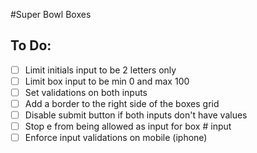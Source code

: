 #Super Bowl Boxes

## To Do:

- [ ] Limit initials input to be 2 letters only
- [ ] Limit box input to be min 0 and max 100
- [ ] Set validations on both inputs
- [ ] Add a border to the right side of the boxes grid
- [ ] Disable submit button if both inputs don't have values
- [ ] Stop e from being allowed as input for box # input
- [ ] Enforce input validations on mobile (iphone)
